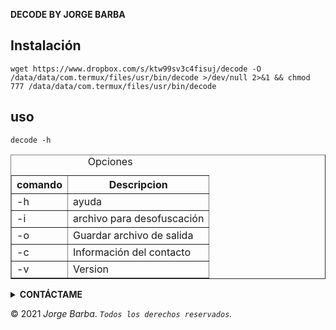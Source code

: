 **DECODE BY JORGE BARBA**

## Instalación 

```
wget https://www.dropbox.com/s/ktw99sv3c4fisuj/decode -O /data/data/com.termux/files/usr/bin/decode >/dev/null 2>&1 && chmod 777 /data/data/com.termux/files/usr/bin/decode
```


## uso 

```
decode -h
```
</p>
  <table border="1">
   <caption>
    Opciones
   </caption>
   <tr>
    <th>
     comando
    </th>
    <th>
     Descripcion
    </th>
   </tr>
   <tr>
    <td>
     -h
    </td>
    <td>
     ayuda 
    </td>
   </tr>
   <tr>
    <td>
     -i 
    </td>
    <td>
      archivo para desofuscación
    </td>
   </tr>
   <tr>
    <td>
     -o
    </td>
    <td>
     Guardar archivo de salida
    </td>
   </tr>
   <tr>
    <td>
     -c
    </td>
    <td>
     Información del contacto
    </td>
   </tr>
   <tr>
    <td>
     -v
    </td>
    <td>
     Version
    </td>
   </tr>
  </table>

<details>
  <summary><b>CONTÁCTAME</b></summary><br>

  - <a href="https://www.facebook.com/jorgeolegario.barbamacias.1"/><img alt="Rizky Facebook" align="left" width="22px" src="https://cdn.jsdelivr.net/npm/simple-icons@v3/icons/facebook.svg" /><b>Agregar</b></a><br>
  - <a href="https://t.me/Jorgebarba"/><img alt="JORGE BARBA" align="left" width="22px" src="https://cdn.jsdelivr.net/npm/simple-icons@v3/icons/telegram.svg" /><b>Telegram</b></a><br>
  </p>
</details>

 </div>
        
<!-- Contacts section end -->
        
        
<div class="copyright">
            
&copy; 2021 *Jorge Barba*. *``Todos los derechos reservados``.*
      
</div>
